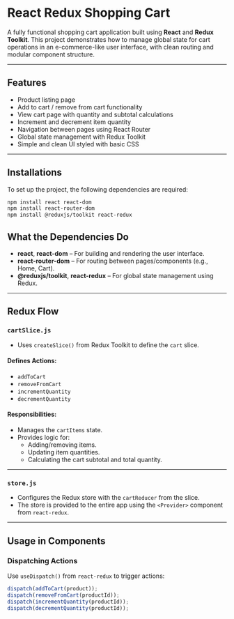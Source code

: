 # React Redux Shopping Cart

A fully functional shopping cart application built using **React** and **Redux Toolkit**. This project demonstrates how to manage global state for cart operations in an e-commerce-like user interface, with clean routing and modular component structure.

---

## Features

- Product listing page  
- Add to cart / remove from cart functionality  
- View cart page with quantity and subtotal calculations  
- Increment and decrement item quantity  
- Navigation between pages using React Router  
- Global state management with Redux Toolkit  
- Simple and clean UI styled with basic CSS

---

## Installations

To set up the project, the following dependencies are required:

```bash
npm install react react-dom
npm install react-router-dom
npm install @reduxjs/toolkit react-redux
```
## What the Dependencies Do

- **react**, **react-dom** – For building and rendering the user interface.
- **react-router-dom** – For routing between pages/components (e.g., Home, Cart).
- **@reduxjs/toolkit**, **react-redux** – For global state management using Redux.

---

## Redux Flow

### `cartSlice.js`

- Uses `createSlice()` from Redux Toolkit to define the `cart` slice.

#### Defines Actions:

- `addToCart`
- `removeFromCart`
- `incrementQuantity`
- `decrementQuantity`

#### Responsibilities:

- Manages the `cartItems` state.
- Provides logic for:
  - Adding/removing items.
  - Updating item quantities.
  - Calculating the cart subtotal and total quantity.

---

### `store.js`

- Configures the Redux store with the `cartReducer` from the slice.
- The store is provided to the entire app using the `<Provider>` component from `react-redux`.

---

## Usage in Components

### Dispatching Actions

Use `useDispatch()` from `react-redux` to trigger actions:

```js
dispatch(addToCart(product));
dispatch(removeFromCart(productId));
dispatch(incrementQuantity(productId));
dispatch(decrementQuantity(productId));
